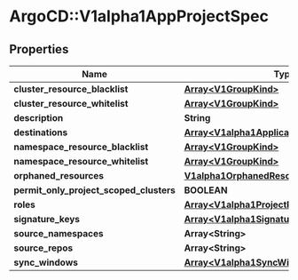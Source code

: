 # ArgoCD::V1alpha1AppProjectSpec

## Properties
Name | Type | Description | Notes
------------ | ------------- | ------------- | -------------
**cluster_resource_blacklist** | [**Array&lt;V1GroupKind&gt;**](V1GroupKind.md) |  | [optional] 
**cluster_resource_whitelist** | [**Array&lt;V1GroupKind&gt;**](V1GroupKind.md) |  | [optional] 
**description** | **String** |  | [optional] 
**destinations** | [**Array&lt;V1alpha1ApplicationDestination&gt;**](V1alpha1ApplicationDestination.md) |  | [optional] 
**namespace_resource_blacklist** | [**Array&lt;V1GroupKind&gt;**](V1GroupKind.md) |  | [optional] 
**namespace_resource_whitelist** | [**Array&lt;V1GroupKind&gt;**](V1GroupKind.md) |  | [optional] 
**orphaned_resources** | [**V1alpha1OrphanedResourcesMonitorSettings**](V1alpha1OrphanedResourcesMonitorSettings.md) |  | [optional] 
**permit_only_project_scoped_clusters** | **BOOLEAN** |  | [optional] 
**roles** | [**Array&lt;V1alpha1ProjectRole&gt;**](V1alpha1ProjectRole.md) |  | [optional] 
**signature_keys** | [**Array&lt;V1alpha1SignatureKey&gt;**](V1alpha1SignatureKey.md) |  | [optional] 
**source_namespaces** | **Array&lt;String&gt;** |  | [optional] 
**source_repos** | **Array&lt;String&gt;** |  | [optional] 
**sync_windows** | [**Array&lt;V1alpha1SyncWindow&gt;**](V1alpha1SyncWindow.md) |  | [optional] 


